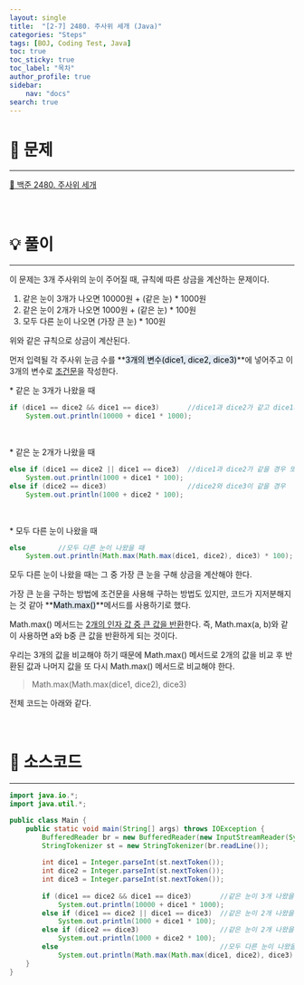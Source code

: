 ```yaml
---
layout: single
title:  "[2-7] 2480. 주사위 세개 (Java)"
categories: "Steps" 
tags: [BOJ, Coding Test, Java]
toc: true
toc_sticky: true
toc_label: "목차"
author_profile: true
sidebar:
    nav: "docs"
search: true
---
```


# 🔎 문제
<hr/>

[🔗 백준 2480. 주사위 세개](https://www.acmicpc.net/problem/2480)
<br/><br/><br/>

# 💡 풀이
<hr/>

이 문제는 3개 주사위의 눈이 주어질 때, 규칙에 따른 상금을 계산하는 문제이다.

1. 같은 눈이 3개가 나오면 10000원 + (같은 눈) * 1000원
2. 같은 눈이 2개가 나오면 1000원 + (같은 눈) * 100원
3. 모두 다른 눈이 나오면 (가장 큰 눈) * 100원
   
위와 같은 규칙으로 상금이 계산된다.

먼저 입력될 각 주사위 눈금 수를 **<mark style='background-color: #E1EAF3'>3개의 변수(dice1, dice2, dice3)</mark>**에 넣어주고 이 3개의 변수로 <u>조건문</u>을 작성한다.

\* 같은 눈 3개가 나왔을 때

```java
if (dice1 == dice2 && dice1 == dice3)       //dice1과 dice2가 같고 dice1과 dice3도 같을 때
    System.out.println(10000 + dice1 * 1000);
```
<br/>

\* 같은 눈 2개가 나왔을 때

```java
else if (dice1 == dice2 || dice1 == dice3)  //dice1과 dice2가 같을 경우 또는 dice1과 dice3이 같을 경우
    System.out.println(1000 + dice1 * 100);
else if (dice2 == dice3)                    //dice2와 dice3이 같을 경우
    System.out.println(1000 + dice2 * 100);
```
<br/>

\* 모두 다른 눈이 나왔을 때

```java
else        //모두 다른 눈이 나왔을 때
    System.out.println(Math.max(Math.max(dice1, dice2), dice3) * 100);  //Math.max() 메서드를 통해 가장 큰 눈금수 리턴
```

모두 다른 눈이 나왔을 때는 그 중 가장 큰 눈을 구해 상금을 계산해야 한다.

가장 큰 눈을 구하는 방법에 조건문을 사용해 구하는 방법도 있지만, 코드가 지저분해지는 것 같아 **<mark style='background-color: #E1EAF3'>Math.max()</mark>**메서드를 사용하기로 했다.

Math.max() 메서드는 <u>2개의 인자 값 중 큰 값을 반환</u>한다. 즉, Math.max(a, b)와 같이 사용하면 a와 b중 큰 값을 반환하게 되는 것이다.

우리는 3개의 값을 비교해야 하기 때문에 Math.max() 메서드로 2개의 값을 비교 후 반환된 값과 나머지 값을 또 다시 Math.max() 메서드로 비교해야 한다.

> Math.max(Math.max(dice1, dice2), dice3)

전체 코드는 아래와 같다.
<br/><br/><br/>

# 📃 소스코드
<hr/>

```java
import java.io.*;
import java.util.*;

public class Main {
    public static void main(String[] args) throws IOException {
    	BufferedReader br = new BufferedReader(new InputStreamReader(System.in));
    	StringTokenizer st = new StringTokenizer(br.readLine());
    	
    	int dice1 = Integer.parseInt(st.nextToken());
    	int dice2 = Integer.parseInt(st.nextToken());
    	int dice3 = Integer.parseInt(st.nextToken());
    	
    	if (dice1 == dice2 && dice1 == dice3)       //같은 눈이 3개 나왔을 때
    		System.out.println(10000 + dice1 * 1000);
    	else if (dice1 == dice2 || dice1 == dice3)  //같은 눈이 2개 나왔을 때
    		System.out.println(1000 + dice1 * 100);
    	else if (dice2 == dice3)                    //같은 눈이 2개 나왔을 때
    		System.out.println(1000 + dice2 * 100);
    	else                                        //모두 다른 눈이 나왔을 때
    		System.out.println(Math.max(Math.max(dice1, dice2), dice3) * 100);  //Math.max() 메서드를 통해 가장 큰 눈금수 리턴
    }
}
```